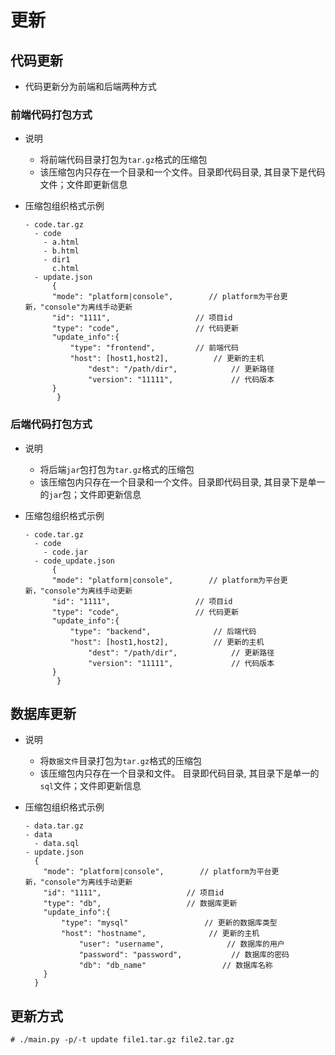 # 更新



## 代码更新
- 代码更新分为前端和后端两种方式



### 前端代码打包方式

- 说明
  - 将前端代码目录打包为`tar.gz`格式的压缩包
  - 该压缩包内只存在一个目录和一个文件。目录即代码目录, 其目录下是代码文件；文件即更新信息

- 压缩包组织格式示例
  ```
  - code.tar.gz
    - code
      - a.html
      - b.html
      - dir1
        c.html
    - update.json
    	{
      	"mode": "platform|console",        // platform为平台更新，"console"为离线手动更新
      	"id": "1111",				    // 项目id
      	"type": "code",				    // 代码更新
      	"update_info":{
      		"type": "frontend",			// 前端代码
      		"host": [host1,host2],		 	// 更新的主机
        		"dest": "/path/dir",			// 更新路径
        		"version": "11111",			  	// 代码版本
      	}
    	 }
  ```



### 后端代码打包方式

- 说明

  - 将后端`jar`包打包为`tar.gz`格式的压缩包
  - 该压缩包内只存在一个目录和一个文件。目录即代码目录, 其目录下是单一的`jar`包；文件即更新信息

- 压缩包组织格式示例

  ```
  - code.tar.gz
    - code
      - code.jar
    - code_update.json
    	{
    	"mode": "platform|console",        // platform为平台更新，"console"为离线手动更新
      	"id": "1111",				    // 项目id
      	"type": "code",				    // 代码更新
      	"update_info":{
      		"type": "backend",				// 后端代码
      		"host": [host1,host2],		 	// 更新的主机
        		"dest": "/path/dir",			// 更新路径
        		"version": "11111",			  	// 代码版本
      	}
    	 }
  ```
  
  
  

## 数据库更新

- 说明

  - 将`数据文件`目录打包为`tar.gz`格式的压缩包
  - 该压缩包内只存在一个目录和文件。 目录即代码目录, 其目录下是单一的`sql`文件；文件即更新信息

- 压缩包组织格式示例

	```
  - data.tar.gz
    - data
      - data.sql
    - update.json
      {
      	"mode": "platform|console",        // platform为平台更新，"console"为离线手动更新
      	"id": "1111",				    // 项目id
      	"type": "db",				    // 数据库更新
      	"update_info":{
      		"type": "mysql"					// 更新的数据库类型
      		"host": "hostname",				 // 更新的主机
        		"user": "username",				 // 数据库的用户
        		"password": "password",			  // 数据库的密码
	      		"db": "db_name"					// 数据库名称
    	}
      }
  ```
  
  

## 更新方式

```
# ./main.py -p/-t update file1.tar.gz file2.tar.gz
```



